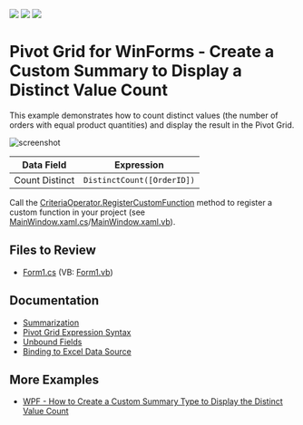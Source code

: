 <!-- default badges list -->
![](https://img.shields.io/endpoint?url=https://codecentral.devexpress.com/api/v1/VersionRange/128582188/21.2.3%2B)
[![](https://img.shields.io/badge/Open_in_DevExpress_Support_Center-FF7200?style=flat-square&logo=DevExpress&logoColor=white)](https://supportcenter.devexpress.com/ticket/details/E637)
[![](https://img.shields.io/badge/📖_How_to_use_DevExpress_Examples-e9f6fc?style=flat-square)](https://docs.devexpress.com/GeneralInformation/403183)
<!-- default badges end -->

# Pivot Grid for WinForms - Create a Custom Summary to Display a Distinct Value Count

This example demonstrates how to count distinct values (the number of orders with equal product quantities) and display the result in the Pivot Grid.

![screenshot](./images/screenshot.png)

| Data Field | Expression |
| --- | --- |
| Count Distinct| ```DistinctCount([OrderID])``` |

Call the [CriteriaOperator.RegisterCustomFunction](https://docs.devexpress.com/CoreLibraries/DevExpress.Data.Filtering.CriteriaOperator.RegisterCustomFunction(DevExpress.Data.Filtering.ICustomFunctionOperator)) method to register a custom function in your project (see [MainWindow.xaml.cs](./CS/DXPivotGrid_CustomSummary/MainWindow.xaml.cs#L18)/[MainWindow.xaml.vb](./VB/DXPivotGrid_CustomSummary/MainWindow.xaml.vb#L18)).

## Files to Review

* [Form1.cs](./CS/CustomSummaryDistinctCountExample/Form1.cs) (VB: [Form1.vb](./VB/CustomSummaryDistinctCountExample/Form1.vb))

## Documentation 

* [Summarization](https://docs.devexpress.com/WindowsForms/11728)
* [Pivot Grid Expression Syntax](https://docs.devexpress.com/CoreLibraries/120512)
* [Unbound Fields](https://docs.devexpress.com/WindowsForms/1799)
* [Binding to Excel Data Source](https://docs.devexpress.com/WindowsForms/115529)

## More Examples
* [WPF -  How to Create a Custom Summary Type to Display the Distinct Value Count](https://github.com/DevExpress-Examples/how-to-implement-custom-summary-e2136)
